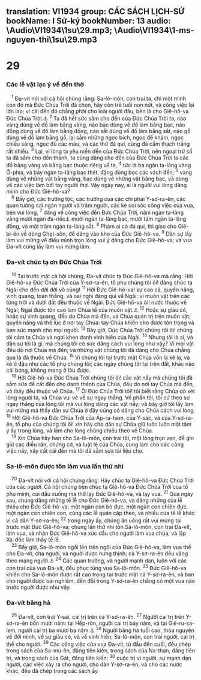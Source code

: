 translation: VI1934
group: CÁC SÁCH LỊCH-SỬ
bookName: I Sử-ký 
bookNumber: 13
audio: \Audio\VI1934\1su\29.mp3; \Audio\VI1934\1-ms-nguyen-thi\1su\29.mp3
-------

<div class="title"><h1>29</h1><h3>Các lễ vật lạc ý về đền thờ</h3></div>
<span class="verse 1su_29_1"> <sup>1</sup> Đa-vít nói với cả hội chúng rằng: Sa-lô-môn, con trai ta, chỉ một mình con đó mà Đức Chúa Trời đã chọn, hãy còn trẻ tuổi non nớt, và công việc lại lớn lao; vì cái đền đó chẳng phải cho loài người đâu, bèn là cho Giê-hô-va Đức Chúa Trời.<a data-toggle="tooltip" data-placement="bottom" title="1Su 22:5">⚓</a></span>
<span class="verse 1su_29_2"><sup>2</sup> Ta đã hết sức sắm cho đền của Đức Chúa Trời ta, nào vàng dùng về đồ làm bằng vàng, nào bạc dùng về đồ làm bằng bạc, nào đồng dùng về đồ làm bằng đồng, nào sắt dùng về đồ làm bằng sắt, nào gỗ dùng về đồ làm bằng gỗ, lại sắm những ngọc bích, ngọc để khảm, ngọc chiếu sáng, ngọc đủ các màu, và các thứ đá quí, cùng đá cẩm thạch trắng rất nhiều. </span>
<span class="verse 1su_29_3"><sup>3</sup> Lại, vì lòng ta yêu mến đền của Đức Chúa Trời, nên ngoại trừ số ta đã sắm cho đền thánh, ta cũng dâng cho đền của Đức Chúa Trời ta các đồ bằng vàng và bằng bạc thuộc riêng về ta, </span>
<span class="verse 1su_29_4"><sup>4</sup> tức là ba ngàn ta-lâng vàng Ô-phia, và bảy ngàn ta-lâng bạc thét, đặng dùng bọc các vách đền; </span>
<span class="verse 1su_29_5"><sup>5</sup> vàng dùng về những vật bằng vàng, bạc dùng về những vật bằng bạc, và dùng về các việc làm bởi tay người thợ. Vậy ngày nay, ai là người vui lòng dâng mình cho Đức Giê-hô-va? <br/></span>
<span class="verse 1su_29_6"> <sup>6</sup> Bấy giờ, các trưởng tộc, các trưởng của các chi phái Y-sơ-ra-ên, các quan tướng cai ngàn người và trăm người, các kẻ coi sóc công việc của vua, bèn vui lòng, </span>
<span class="verse 1su_29_7"><sup>7</sup> dâng về công việc đền Đức Chúa Trời, năm ngàn ta-lâng vàng mười ngàn đa-riếc<a data-toggle="tooltip" data-placement="bottom" title="Đa-riếc là một thứ đồng tiền vàng của nước Phe-rơ-sơ">⚓</a> mười ngàn ta-lâng bạc, mười tám ngàn ta-lâng đồng, và một trăm ngàn ta-lâng sắt. </span>
<span class="verse 1su_29_8"><sup>8</sup> Phàm ai có đá quí, thì giao cho Giê-bi-ên về dòng Ghẹt-sôn, để dâng vào kho của Đức Giê-hô-va. </span>
<span class="verse 1su_29_9"><sup>9</sup> Dân sự lấy làm vui mừng về điều mình trọn lòng vui ý dâng cho Đức Giê-hô-va; và vua Đa-vít cũng lấy làm vui mừng lắm. <br/></span>
<div class="title"><h3>Đa-vít chúc tạ ơn Đức Chúa Trời</h3></div>
<span class="verse 1su_29_10"> <sup>10</sup> Tại trước mặt cả hội chúng, Đa-vít chúc tạ Đức Giê-hô-va mà rằng: Hỡi Giê-hô-va Đức Chúa Trời của Y-sơ-ra-ên, tổ phụ chúng tôi ôi! đáng chúc tạ Ngài cho đến đời đời vô cùng! </span>
<span class="verse 1su_29_11"><sup>11</sup> Hỡi Đức Giê-hô-va! sự cao cả, quyền năng, vinh quang, toàn thắng, và oai nghi đáng qui về Ngài; vì muôn vật trên các từng trời và dưới đất đều thuộc về Ngài. Đức Giê-hô-va ôi! nước thuộc về Ngài; Ngài được tôn cao làm Chúa tể của muôn vật.<a data-toggle="tooltip" data-placement="bottom" title="Mat 6:13">⚓</a></span>
<span class="verse 1su_29_12"><sup>12</sup> Hoặc sự giàu có, hoặc sự vinh quang, đều do Chúa mà đến, và Chúa quản trị trên muôn vật; quyền năng và thế lực ở nơi tay Chúa: tay Chúa khiến cho được tôn trọng và ban sức mạnh cho mọi người. </span>
<span class="verse 1su_29_13"><sup>13</sup> Bây giờ, Đức Chúa Trời chúng tôi ôi! chúng tôi cảm tạ Chúa và ngợi khen danh vinh hiển của Ngài. </span>
<span class="verse 1su_29_14"><sup>14</sup> Nhưng tôi là ai, và dân sự tôi là gì, mà chúng tôi có sức dâng cách vui lòng như vậy? Vì mọi vật đều do nơi Chúa mà đến; và những vật chúng tôi đã dâng cho Chúa chẳng qua là đã thuộc về Chúa. </span>
<span class="verse 1su_29_15"><sup>15</sup> Vì chúng tôi tại trước mặt Chúa vốn là kẻ lạ, và kẻ ở đậu như các tổ phụ chúng tôi; các ngày chúng tôi tại trên đất, khác nào cái bóng, không mong ở lâu được. <br/></span>
<span class="verse 1su_29_16"> <sup>16</sup> Hỡi Giê-hô-va Đức Chúa Trời chúng tôi ôi! các vật nầy mà chúng tôi đã sắm sửa để cất đền cho danh thánh của Chúa, đều do nơi tay Chúa mà đến, và thảy đều thuộc về Chúa. </span>
<span class="verse 1su_29_17"><sup>17</sup> Ôi Đức Chúa Trời tôi! tôi biết rằng Chúa dò xét lòng người ta, và Chúa vui vẻ về sự ngay thẳng. Về phần tôi, tôi cứ theo sự ngay thẳng của lòng tôi mà vui lòng dâng các vật nầy; và bây giờ tôi lấy làm vui mừng mà thấy dân sự Chúa ở đây cũng có dâng cho Chúa cách vui lòng. </span>
<span class="verse 1su_29_18"><sup>18</sup> Hỡi Giê-hô-va Đức Chúa Trời của Áp-ra-ham, của Y-sác, và của Y-sơ-ra-ên, tổ phụ của chúng tôi ôi! xin hãy cho dân sự Chúa giữ luôn luôn một tâm ý ấy trong lòng, và làm cho lòng chúng chiều theo về Chúa. <br/></span>
<span class="verse 1su_29_19"> <sup>19</sup> Xin Chúa hãy ban cho Sa-lô-môn, con trai tôi, một lòng trọn vẹn, để gìn giữ các điều răn, chứng cớ, và luật lệ của Chúa, cùng làm cho các công việc nầy, xây cất cái đền mà tôi đã sắm sửa tài liệu cho. <br/></span>
<div class="title"><h3>Sa-lô-môn được tôn làm vua lần thứ nhì</h3></div>
<span class="verse 1su_29_20"> <sup>20</sup> Đa-vít nói với cả hội chúng rằng: Hãy chúc tạ Giê-hô-va Đức Chúa Trời của các ngươi. Cả hội chúng bèn chúc tạ Giê-hô-va Đức Chúa Trời của tổ phụ mình, cúi đầu xuống mà thờ lạy Đức Giê-hô-va, và lạy vua. </span>
<span class="verse 1su_29_21"><sup>21</sup> Qua ngày sau, chúng dâng những tế lễ cho Đức Giê-hô-va, và dâng những của lễ thiêu cho Đức Giê-hô-va: một ngàn con bò đực, một ngàn con chiên đực, một ngàn con chiên con, cùng các lễ quán cặp theo, và nhiều của tế lễ khác vì cả dân Y-sơ-ra-ên; </span>
<span class="verse 1su_29_22"><sup>22</sup> trong ngày ấy, chúng ăn uống rất vui mừng tại trước mặt Đức Giê-hô-va; chúng lần thứ nhì tôn Sa-lô-môn, con trai Đa-vít, làm vua, và nhân Đức Giê-hô-va xức dầu cho người làm vua chúa, và lập Xa-đốc làm thầy tế lễ. <br/></span>
<span class="verse 1su_29_23"> <sup>23</sup> Bấy giờ, Sa-lô-môn ngồi lên trên ngôi của Đức Giê-hô-va, làm vua thế cho Đa-vít, cha người, và người được hưng thịnh; cả Y-sơ-ra-ên đều vâng theo mạng người.<a data-toggle="tooltip" data-placement="bottom" title="1Vua 2:12">⚓</a></span>
<span class="verse 1su_29_24"><sup>24</sup> Các quan trưởng, và người mạnh dạn, luôn với các con trai của vua Đa-vít, đều phục tùng vua Sa-lô-môn. </span>
<span class="verse 1su_29_25"><sup>25</sup> Đức Giê-hô-va khiến cho Sa-lô-môn được rất cao trọng tại trước mặt cả Y-sơ-ra-ên, và ban cho người được oai nghiêm, đến đỗi trong Y-sơ-ra-ên chẳng có một vua nào trước người được như vậy. <br/></span>
<div class="title"><h3>Đa-vít băng hà</h3></div>
<span class="verse 1su_29_26"> <sup>26</sup> Đa-vít, con trai Y-sai, cai trị trên cả Y-sơ-ra-ên. </span>
<span class="verse 1su_29_27"><sup>27</sup> Người cai trị trên Y-sơ-ra-ên bốn mươi năm: tại Hếp-rôn, người cai trị bảy năm, và tại Giê-ru-sa-lem, người cai trị ba mươi ba năm.<a data-toggle="tooltip" data-placement="bottom" title="2Sa 5:4-5; 1Su 3:4">⚓</a></span>
<span class="verse 1su_29_28"><sup>28</sup> Người băng hà tuổi cao, thỏa nguyện về đời mình, về sự giàu có, và về vinh hiển; Sa-lô-môn, con trai người, cai trị thế cho người. </span>
<span class="verse 1su_29_29"><sup>29</sup> Các công việc của vua Đa-vít, từ đầu đến cuối, đều chép trong sách của Sa-mu-ên, đấng tiên kiến, trong sách của Na-than, đấng tiên tri, và trong sách của Gát, đấng tiên kiến; </span>
<span class="verse 1su_29_30"><sup>30</sup> cuộc trị vì người, sự mạnh dạn người, các việc xảy ra cho người, cho dân Y-sơ-ra-ên, và cho các nước khác, đều đã chép trong các sách ấy. <br/>  <br/></span>
